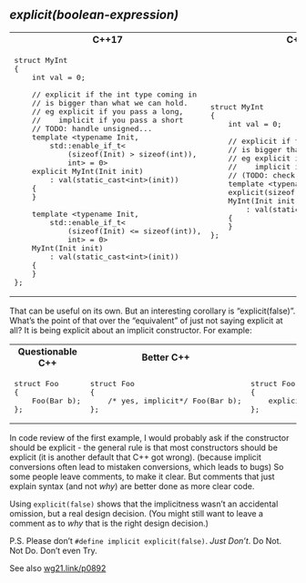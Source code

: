 ## *explicit(boolean-expression)*

<table>
<tbody>
<tr class="odd">
<td><div align="center"><strong>C++17</strong></div></td>
<td><div align="center"><strong>C++20</strong></div></td>
</tr>
<tr class="even">
<td>

<pre lang="cpp">
struct MyInt
{
    int val = 0;

    // explicit if the int type coming in
    // is bigger than what we can hold.
    // eg explicit if you pass a long,
    //    implicit if you pass a short
    // TODO: handle unsigned...
    template &lt;typename Init,
        std::enable_if_t&lt;
            (sizeof(Init) &gt; sizeof(int)),
            int&gt; = 0&gt;
    explicit MyInt(Init init)
        : val(static_cast&lt;int&gt;(init))
    {
    }

    template &lt;typename Init,
        std::enable_if_t&lt;
            (sizeof(Init) &lt;= sizeof(int)),
            int&gt; = 0&gt;
    MyInt(Init init)
        : val(static_cast&lt;int&gt;(init))
    {
    }
};
</pre></td>
<td>

<pre lang="cpp">
struct MyInt
{
    int val = 0;

    // explicit if the int type coming in
    // is bigger than what we can hold.
    // eg explicit if you pass a long,
    //    implicit if you pass a short
    // (TODO: check for unsigned...)
    template &lt;typename Init&gt;
    explicit(sizeof(Init) &gt; sizeof(int))
    MyInt(Init init)
        : val(static_cast&lt;int&gt;(init))
    {
    }
};
</pre></td>
</tr>
</tbody>
</table>

That can be useful on its own. But an interesting corollary is
“explicit(false)”. What’s the point of that over the “equivalent” of
just not saying explicit at all? It is being explicit about an implicit
constructor. For example:

<table>
<colgroup>
<col style="width: 23%" />
<col style="width: 40%" />
<col style="width: 37%" />
</colgroup>
<tbody>
<tr class="odd">
<td><div align="center"><strong>Questionable C++</strong></div></td>
<td><div align="center"><strong>Better C++</strong></div></td>
<td><div align="center"><strong>C++20</strong></div></td>
</tr>
<tr class="even">
<td>

<pre lang="cpp">
struct Foo
{
    Foo(Bar b);
};
</pre></td>
<td>

<pre lang="cpp">
struct Foo
{
    /* yes, implicit*/ Foo(Bar b);
};
</pre></td>
<td>

<pre lang="cpp">
struct Foo
{
    explicit(false) Foo(Bar b);
};
</pre></td>
</tr>
</tbody>
</table>

In code review of the first example, I would probably ask if the
constructor should be explicit - the general rule is that most
constructors should be explicit (it is another default that C++ got
wrong). (because implicit conversions often lead to mistaken
conversions, which leads to bugs) So some people leave comments, to make
it clear. But comments that just explain syntax (and not *why*) are
better done as more clear code.

Using `explicit(false)` shows that the implicitness wasn’t an accidental
omission, but a real design decision. (You might still want to leave a
comment as to *why* that is the right design decision.)

P.S. Please don’t `#define implicit explicit(false)`. *Just Don’t*. Do
Not. Not Do. Don’t even Try.

See also [wg21.link/p0892](https://wg21.link/p0892)
